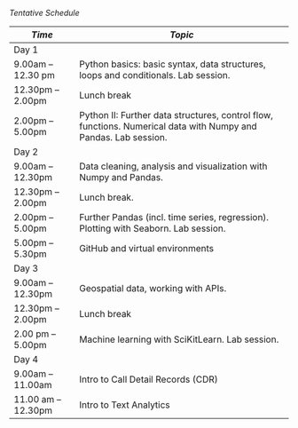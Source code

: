 *Tentative Schedule*

|*Time*|*Topic*|
|---|---|
|Day 1|
|9.00am – 12.30 pm|Python basics: basic syntax, data structures, loops and conditionals. Lab session.|
|12.30pm – 2.00pm|Lunch break|
|2.00pm – 5.00pm|Python II: Further data structures, control flow, functions. Numerical data with Numpy and Pandas. Lab session.|
|Day 2|
|9.00am – 12.30pm|Data cleaning, analysis and visualization with Numpy and Pandas.|
|12.30pm – 2.00pm|Lunch break.|
|2.00pm – 5.00pm|Further Pandas (incl. time series, regression). Plotting with Seaborn. Lab session.|
|5.00pm – 5.30pm|GitHub and virtual environments|
|Day 3|
|9.00am – 12.30pm|Geospatial data, working with APIs.|
|12.30pm – 2.00pm|Lunch break|
|2.00 pm – 5.00pm|Machine learning with SciKitLearn. Lab session.|
|Day 4|
|9.00am – 11.00am|Intro to Call Detail Records (CDR)|
|11.00 am – 12.30pm|Intro to Text Analytics|
